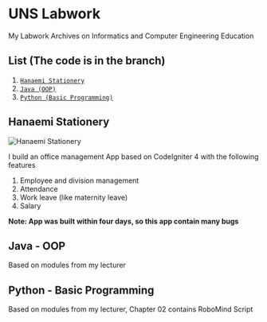 # UNS Labwork
My Labwork Archives on Informatics and Computer Engineering Education

## List (The code is in the branch)
1. [`Hanaemi Stationery`](https://github.com/icaksh/uns-labwork/tree/ci4-hanaemi)
2. [`Java (OOP)`](https://github.com/icaksh/uns-labwork/tree/java)
3. [`Python (Basic Programming)`](https://github.com/icaksh/uns-labwork/tree/python)

## Hanaemi Stationery
![Hanaemi Stationery](https://user-images.githubusercontent.com/19889081/191902759-578ee0f5-87a3-4a1e-b641-b1c432f8065f.png)

I build an office management App based on CodeIgniter 4 with the following features
1. Employee and division management
2. Attendance
3. Work leave (like maternity leave)
4. Salary

**Note: App was built within four days, so this app contain many bugs**

## Java - OOP
Based on modules from my lecturer

## Python - Basic Programming
Based on modules from my lecturer, Chapter 02 contains RoboMind Script
